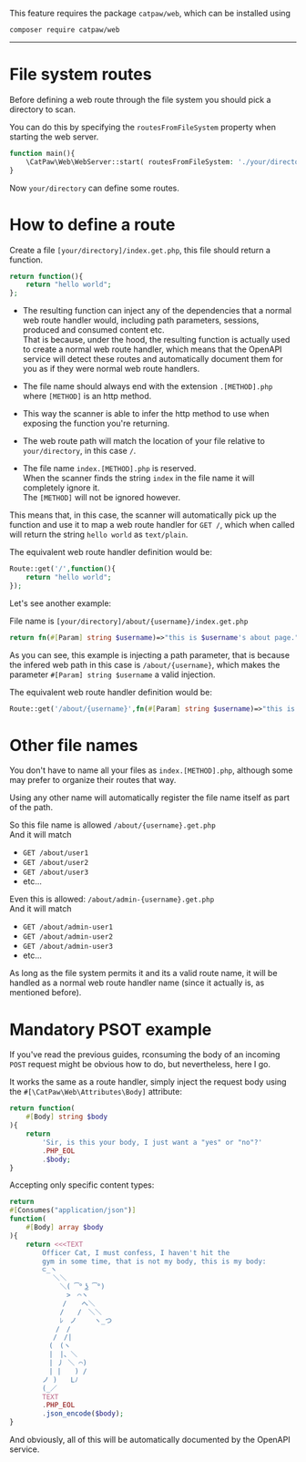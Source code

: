 This feature requires the package `catpaw/web`, which can be installed using<br/>
```
composer require catpaw/web
```
<hr/>

# File system routes

Before defining a web route through the file system you should pick a directory to scan.

You can do this by specifying the `routesFromFileSystem` property when starting the web server.
```php
function main(){
    \CatPaw\Web\WebServer::start( routesFromFileSystem: './your/directory' );
}
```
Now `your/directory` can define some routes.

# How to define a route

Create a file `[your/directory]/index.get.php`, this file should return a function.
```php
return function(){
    return "hello world";
};
```

- The resulting function can inject any of the dependencies that a normal web route handler would, including path parameters, sessions, produced and consumed content etc.<br/>
  That is because, under the hood, the resulting function is actually used to create a normal web route handler, which means that the OpenAPI service will detect these routes and automatically document them for you as if they were normal web route handlers.

- The file name should always end with the extension `.[METHOD].php` where `[METHOD]` is an http method.

- This way the scanner is able to infer the http method to use when exposing the function you're returning.

- The web route path will match the location of your file relative to `your/directory`, in this case `/`.

- The file name `index.[METHOD].php` is reserved.<br/>
  When the scanner finds the string `index` in the file name it will completely ignore it.<br/>
  The `[METHOD]` will not be ignored however.

This means that, in this case, the scanner will automatically pick up the function and use it to map a web route handler for `GET /`, which when called will return the string `hello world` as `text/plain`.

The equivalent web route handler definition would be:

```php
Route::get('/',function(){
    return "hello world";
});
```

Let's see another example:

File name is `[your/directory]/about/{username}/index.get.php`

```php
return fn(#[Param] string $username)=>"this is $username's about page.";
```

As you can see, this example is injecting a path parameter, that is because the infered web path in this case is `/about/{username}`, which makes the parameter `#[Param] string $username` a valid injection.

The equivalent web route handler definition would be:

```php
Route::get('/about/{username}',fn(#[Param] string $username)=>"this is $username's about page.");
```

# Other file names

You don't have to name all your files as `index.[METHOD].php`, although some may prefer to organize their routes that way.


Using any other name will automatically register the file name itself as part of the path.

So this file name is allowed `/about/{username}.get.php`<br/>
And it will match 

- `GET /about/user1`
- `GET /about/user2`
- `GET /about/user3`
- etc...

Even this is allowed: `/about/admin-{username}.get.php`<br/>
And it will match

- `GET /about/admin-user1`
- `GET /about/admin-user2`
- `GET /about/admin-user3`
- etc...

As long as the file system permits it and its a valid route name, it will be handled as a normal web route handler name (since it actually is, as mentioned before).

# Mandatory PSOT example

If you've read the previous guides, rconsuming the body of an incoming `POST` request might be obvious how to do, but nevertheless, here I go.

It works the same as a route handler, simply inject the request body using the `#[\CatPaw\Web\Attributes\Body]` attribute:

```php
return function(
    #[Body] string $body
){
    return 
        'Sir, is this your body, I just want a "yes" or "no"?'
        .PHP_EOL
        .$body;
}
```
Accepting only specific content types:

```php
return 
#[Consumes("application/json")]
function(
    #[Body] array $body
){
    return <<<TEXT
        Officer Cat, I must confess, I haven't hit the 
        gym in some time, that is not my body, this is my body:
        ⊂_ヽ
        　 ＼＼
        　　 ＼( ͡° ͜ʖ ͡°)
        　　　 >　⌒ヽ
        　　　/ 　 へ＼
        　　 /　　/　＼＼
        　　 ﾚ　ノ　　 ヽ_つ
        　　/　/
        　 /　/|
        　(　(ヽ
        　|　|、＼
        　| 丿 ＼ ⌒)
        　| |　　) /
        ノ )　　Lﾉ
        (_／
        TEXT
        .PHP_EOL
        .json_encode($body);
}
```

And obviously, all of this will be automatically documented by the OpenAPI service.